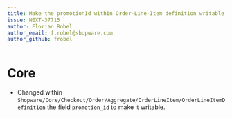 ```yaml
---
title: Make the promotionId within Order-Line-Item definition writable for AdminAPI
issue: NEXT-37715
author: Florian Robel
author_email: f.robel@shopware.com
author_github: frobel
---
```

# Core
* Changed within `Shopware/Core/Checkout/Order/Aggregate/OrderLineItem/OrderLineItemDefinition` the field `promotion_id` to make it writable.
